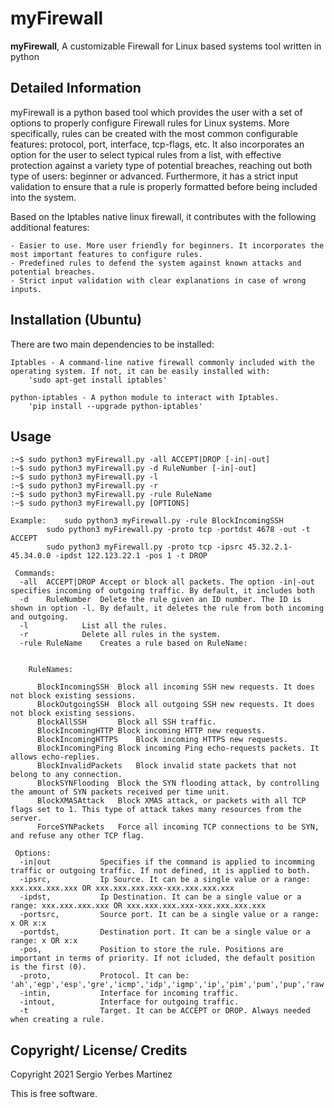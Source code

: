 myFirewall
======

**myFirewall**, A customizable Firewall for Linux based systems tool written in python


Detailed Information
--------------------

myFirewall is a python based tool which provides the user with a set of options to properly configure Firewall rules for Linux systems.
More specifically, rules can be created with the most common configurable features: protocol, port, interface, tcp-flags, etc.
It also incorporates an option for the user to select typical rules from a list, with effective protection against a variety type of potential breaches,
reaching out both type of users: beginner or advanced. Furthermore, it has a strict input validation to ensure that a rule is properly formatted before
being included into the system.

Based on the Iptables native linux firewall, it contributes with the following additional features:
	
	- Easier to use. More user friendly for beginners. It incorporates the most important features to configure rules.
	- Predefined rules to defend the system against known attacks and potential breaches.
	- Strict input validation with clear explanations in case of wrong inputs.




Installation (Ubuntu)
------------

There are two main dependencies to be installed:

	Iptables - A command-line native firewall commonly included with the operating system. If not, it can be easily installed with: 
		'sudo apt-get install iptables'
	
	python-iptables - A python module to interact with Iptables.
		'pip install --upgrade python-iptables'

Usage
-----

    :~$ sudo python3 myFirewall.py -all ACCEPT|DROP [-in|-out]
    :~$ sudo python3 myFirewall.py -d RuleNumber [-in|-out]
    :~$ sudo python3 myFirewall.py -l
    :~$ sudo python3 myFirewall.py -r
    :~$ sudo python3 myFirewall.py -rule RuleName
    :~$ sudo python3 myFirewall.py [OPTIONS]
    
    Example:	sudo python3 myFirewall.py -rule BlockIncomingSSH
    		sudo python3 myFirewall.py -proto tcp -portdst 4678 -out -t ACCEPT
    		sudo python3 myFirewall.py -proto tcp -ipsrc 45.32.2.1-45.34.0.0 -ipdst 122.123.22.1 -pos 1 -t DROP
    
     Commands:
      -all  ACCEPT|DROP	Accept or block all packets. The option -in|-out specifies incoming of outgoing traffic. By default, it includes both
      -d	RuleNumber	Delete the rule given an ID number. The ID is shown in option -l. By default, it deletes the rule from both incoming and outgoing.
      -l			List all the rules.
      -r			Delete all rules in the system.
      -rule	RuleName	Creates a rule based on RuleName:
      
      		
     	RuleNames:
     	
    	  BlockIncomingSSH	Block all incoming SSH new requests. It does not block existing sessions.
    	  BlockOutgoingSSH	Block all outgoing SSH new requests. It does not block existing sessions.
    	  BlockAllSSH		Block all SSH traffic.
    	  BlockIncomingHTTP	Block incoming HTTP new requests.
    	  BlockIncomingHTTPS	Block incoming HTTPS new requests.
    	  BlockIncomingPing	Block incoming Ping echo-requests packets. It allows echo-replies.
    	  BlockInvalidPackets	Block invalid state packets that not belong to any connection.
    	  BlockSYNFlooding	Block the SYN flooding attack, by controlling the amount of SYN packets received per time unit.
    	  BlockXMASAttack	Block XMAS attack, or packets with all TCP flags set to 1. This type of attack takes many resources from the server.
    	  ForceSYNPackets	Force all incoming TCP connections to be SYN, and refuse any other TCP flag.
    	  
     Options:
      -in|out			Specifies if the command is applied to incomming traffic or outgoing traffic. If not defined, it is applied to both.
      -ipsrc,			Ip Source. It can be a single value or a range: xxx.xxx.xxx.xxx OR xxx.xxx.xxx.xxx-xxx.xxx.xxx.xxx
      -ipdst,			Ip Destination. It can be a single value or a range: xxx.xxx.xxx.xxx OR xxx.xxx.xxx.xxx-xxx.xxx.xxx.xxx
      -portsrc,			Source port. It can be a single value or a range: x OR x:x
      -portdst,			Destination port. It can be a single value or a range: x OR x:x
      -pos,				Position to store the rule. Positions are important in terms of priority. If not icluded, the default position is the first (0).
      -proto,			Protocol. It can be: 'ah','egp','esp','gre','icmp','idp','igmp','ip','pim','pum','pup','raw','rsvp','sctp','tcp','tp','udp'.
      -intin,			Interface for incoming traffic.
      -intout,			Interface for outgoing traffic.
      -t				Target. It can be ACCEPT or DROP. Always needed when creating a rule.

  

Copyright/ License/ Credits
---------------------------

Copyright 2021 Sergio Yerbes Martinez

This is free software.
